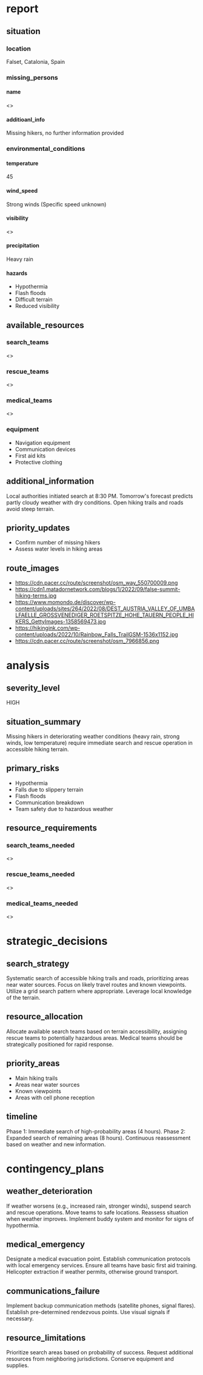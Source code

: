 # report
## situation
### location
Falset, Catalonia, Spain
### missing_persons
#### name
<>
#### additioanl_info
Missing hikers, no further information provided
### environmental_conditions
#### temperature
45
#### wind_speed
Strong winds (Specific speed unknown)
#### visibility
<>
#### precipitation
Heavy rain
#### hazards
- Hypothermia
- Flash floods
- Difficult terrain
- Reduced visibility
## available_resources
### search_teams
<>
### rescue_teams
<>
### medical_teams
<>
### equipment
- Navigation equipment
- Communication devices
- First aid kits
- Protective clothing
## additional_information
Local authorities initiated search at 8:30 PM. Tomorrow's forecast predicts partly cloudy weather with dry conditions. Open hiking trails and roads avoid steep terrain.
## priority_updates
- Confirm number of missing hikers
- Assess water levels in hiking areas
## route_images
- https://cdn.pacer.cc/route/screenshot/osm_way_550700009.png
- https://cdn1.matadornetwork.com/blogs/1/2022/09/false-summit-hiking-terms.jpg
- https://www.momondo.de/discover/wp-content/uploads/sites/264/2022/08/DEST_AUSTRIA_VALLEY_OF_UMBALFAELLE_GROSSVENEDIGER_ROETSPITZE_HOHE_TAUERN_PEOPLE_HIKERS_GettyImages-1358569473.jpg
- https://hikingink.com/wp-content/uploads/2022/10/Rainbow_Falls_TrailGSM-1536x1152.jpg
- https://cdn.pacer.cc/route/screenshot/osm_7966856.png
# analysis
## severity_level
HIGH
## situation_summary
Missing hikers in deteriorating weather conditions (heavy rain, strong winds, low temperature) require immediate search and rescue operation in accessible hiking terrain.
## primary_risks
- Hypothermia
- Falls due to slippery terrain
- Flash floods
- Communication breakdown
- Team safety due to hazardous weather
## resource_requirements
### search_teams_needed
<>
### rescue_teams_needed
<>
### medical_teams_needed
<>
# strategic_decisions
## search_strategy
Systematic search of accessible hiking trails and roads, prioritizing areas near water sources. Focus on likely travel routes and known viewpoints. Utilize a grid search pattern where appropriate. Leverage local knowledge of the terrain.
## resource_allocation
Allocate available search teams based on terrain accessibility, assigning rescue teams to potentially hazardous areas. Medical teams should be strategically positioned for rapid response.
## priority_areas
- Main hiking trails
- Areas near water sources
- Known viewpoints
- Areas with cell phone reception
## timeline
Phase 1: Immediate search of high-probability areas (4 hours). Phase 2: Expanded search of remaining areas (8 hours). Continuous reassessment based on weather and new information.
# contingency_plans
## weather_deterioration
If weather worsens (e.g., increased rain, stronger winds), suspend search and rescue operations. Move teams to safe locations. Reassess situation when weather improves. Implement buddy system and monitor for signs of hypothermia.
## medical_emergency
Designate a medical evacuation point. Establish communication protocols with local emergency services. Ensure all teams have basic first aid training. Helicopter extraction if weather permits, otherwise ground transport.
## communications_failure
Implement backup communication methods (satellite phones, signal flares). Establish pre-determined rendezvous points. Use visual signals if necessary.
## resource_limitations
Prioritize search areas based on probability of success. Request additional resources from neighboring jurisdictions. Conserve equipment and supplies.
